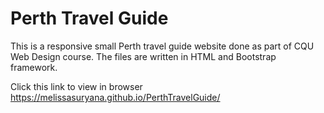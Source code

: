 # Perth Travel Guide

This is a responsive small Perth travel guide website done as part of CQU Web Design course.
The files are written in HTML and Bootstrap framework.

Click this link to view in browser
https://melissasuryana.github.io/PerthTravelGuide/

